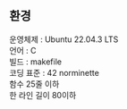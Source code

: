 

## 환경  
운영체제       : Ubuntu 22.04.3 LTS  
언어 : C  
빌드    : makefile  
코딩 표준 : 42 norminette  
          함수 25줄 이하  
          한 라인 길이 80이하  


